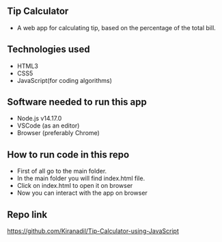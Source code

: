 ## Tip Calculator
- A web app for calculating tip, based on the percentage of the total bill. 

## Technologies used
- HTML3
- CSS5
- JavaScript(for coding algorithms)

## Software needed to run this app
- Node.js v14.17.0
- VSCode (as an editor)
- Browser (preferably Chrome)

## How to run code in this repo
- First of all go to the main folder.
- In the main folder you will find index.html file.
- Click on index.html to open it on browser
- Now you can interact with the app on browser

## Repo link
https://github.com/Kiranadil/Tip-Calculator-using-JavaScript

